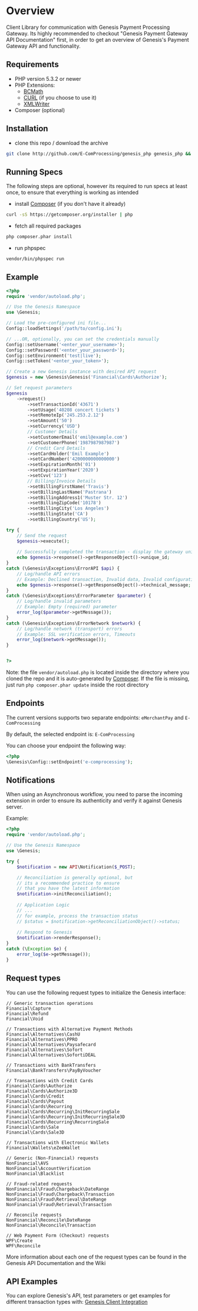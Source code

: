 Overview
===========

Client Library for communication with Genesis Payment Processing Gateway. Its highly recommended to checkout "Genesis Payment Gateway API Documentation" first, in order to get an overview of Genesis's Payment Gateway API and functionality.

Requirements
------------

* PHP version 5.3.2 or newer
* PHP Extensions:
    * [BCMath](https://php.net/bcmath)
    * [CURL](https://php.net/curl) (if you choose to use it)
    * [XMLWriter](https://php.net/xmlwriter)
* Composer (optional)

Installation
------------

* clone this repo / download the archive
````bash
git clone http://github.com/E-ComProcessing/genesis_php genesis_php && cd genesis_php
````

Running Specs
--------------

The following steps are optional, however its required to run specs at least once, to ensure that everything is working as intended

* install [Composer] (if you don't have it already)
````bash
curl -sS https://getcomposer.org/installer | php
````

* fetch all required packages
````bash
php composer.phar install
````

* run phpspec
````bash
vendor/bin/phpspec run
````

Example
------

````php
<?php
require 'vendor/autoload.php';

// Use the Genesis Namespace
use \Genesis;

// Load the pre-configured ini file...
Config::loadSettings('/path/to/config.ini');

// ...OR, optionally, you can set the credentials manually
Config::setUsername('<enter_your_username>');
Config::setPassword('<enter_your_password>');
Config::setEnvironment('test|live');
Config::setToken('<enter_your_token>');

// Create a new Genesis instance with desired API request
$genesis = new \Genesis\Genesis('Financial\Cards\Authorize');

// Set request parameters
$genesis
    ->request()
        ->setTransactionId('43671')
        ->setUsage('40208 concert tickets')
        ->setRemoteIp('245.253.2.12')
        ->setAmount('50')
        ->setCurrency('USD')
        // Customer Details
        ->setCustomerEmail('emil@example.com')
        ->setCustomerPhone('1987987987987')
        // Credit Card Details
        ->setCardHolder('Emil Example')
        ->setCardNumber('4200000000000000')
        ->setExpirationMonth('01')
        ->setExpirationYear('2020')
        ->setCvv('123')
        // Billing/Invoice Details
        ->setBillingFirstName('Travis')
        ->setBillingLastName('Pastrana')
        ->setBillingAddress1('Muster Str. 12')
        ->setBillingZipCode('10178')
        ->setBillingCity('Los Angeles')
        ->setBillingState('CA')
        ->setBillingCountry('US');

try {
    // Send the request
    $genesis->execute();
    
    // Successfully completed the transaction - display the gateway unique id
    echo $genesis->response()->getResponseObject()->unique_id;
}
catch (\Genesis\Exceptions\ErrorAPI $api) {
    // Log/handle API errors
    // Example: Declined transaction, Invalid data, Invalid configuration
    echo $genesis->response()->getResponseObject()->technical_message;
}
catch (\Genesis\Exceptions\ErrorParameter $parameter) {
    // Log/handle invalid parameters
    // Example: Empty (required) parameter
    error_log($parameter->getMessage());
}
catch (\Genesis\Exceptions\ErrorNetwork $network) {
    // Log/handle network (transport) errors
    // Example: SSL verification errors, Timeouts
    error_log($network->getMessage());
}


?>
````

Note: the file ```vendor/autoload.php``` is located inside the directory where you cloned the repo and it is auto-generated by [Composer]. If the file is missing, just run ```php composer.phar update``` inside the root directory

Endpoints
---------

The current versions supports two separate endpoints: ```eMerchantPay``` and ```E-ComProcessing```

By default, the selected endpoint is: ```E-ComProcessing```

You can choose your endpoint the following way:

```php
<?php
\Genesis\Config::setEndpoint('e-comprocessing');
```

Notifications
-------------

When using an Asynchronous workflow, you need to parse the incoming extension in order to ensure its authenticity and verify it against Genesis server.

Example:

```php
<?php
require 'vendor/autoload.php';

// Use the Genesis Namespace
use \Genesis;

try {
    $notification = new API\Notification($_POST);

    // Reconciliation is generally optional, but
    // its a recommended practice to ensure
    // that you have the latest information
    $notification->initReconciliation();
    
    // Application Logic
    // ...
    // for example, process the transaction status
    // $status = $notification->getReconciliationObject()->status;
    
    // Respond to Genesis
    $notification->renderResponse();
} 
catch (\Exception $e) {
    error_log($e->getMessage());
}
```

Request types
-------------

You can use the following request types to initialize the Genesis interface:

````
// Generic transaction operations
Financial\Capture
Financial\Refund
Financial\Void

// Transactions with Alternative Payment Methods
Financial\Alternatives\CashU
Financial\Alternatives\PPRO
Financial\Alternatives\Paysafecard
Financial\Alternatives\Sofort
Financial\Alternatives\SofortiDEAL

// Transactions with BankTransfers
Financial\BankTransfers\PayByVoucher

// Transactions with Credit Cards
Financial\Cards\Authorize
Financial\Cards\Authorize3D
Financial\Cards\Credit
Financial\Cards\Payout
Financial\Cards\Recurring
Financial\Cards\Recurring\InitRecurringSale
Financial\Cards\Recurring\InitRecurringSale3D
Financial\Cards\Recurring\RecurringSale
Financial\Cards\Sale
Financial\Cards\Sale3D

// Transactions with Electronic Wallets
Financial\Wallets\eZeeWallet

// Generic (Non-Financial) requests
NonFinancial\AVS
NonFinancial\AccountVerification
NonFinancial\Blacklist

// Fraud-related requests
NonFinancial\Fraud\Chargeback\DateRange
NonFinancial\Fraud\Chargeback\Transaction
NonFinancial\Fraud\Retrieval\DateRange
NonFinancial\Fraud\Retrieval\Transaction

// Reconcile requests
NonFinancial\Reconcile\DateRange
NonFinancial\Reconcile\Transaction

// Web Payment Form (Checkout) requests
WPF\Create
WPF\Reconcile
````


More information about each one of the request types can be found in the Genesis API Documentation and the Wiki

API Examples
------------

You can explore Genesis's API, test parameters or get examples for different transaction types with: [Genesis Client Integration]


[Composer]: https://getcomposer.org/
[Genesis Client Integration]: https://github.com/E-ComProcessing/genesis_api_examples